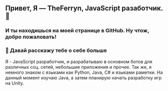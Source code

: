 ## Привет, Я — TheFerryn, JavaScript разаботчик. 👋
### И ты находишься на моей странице в GitHub. Ну чтож, добро пожаловать! 

### 📜 Давай расскажу тебе о себе больше
Я - JavaScript разработчик, и разрабатываю в основном ботов для различных соц. сетей, небольшие приложения и прочее. Так же, я немного знаком с языками как Python, Java, C# и языками раметки. На данный момент изучаю Java, а затем планирую начать разработку игр на Unity.
